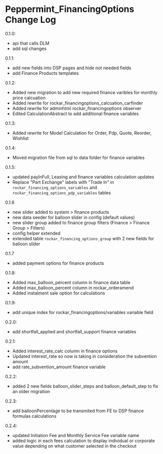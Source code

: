 Peppermint_FinancingOptions Change Log
=======================

0.1.0:
- api that calls DLM
- add sql changes

0.1.1:
- add new fields into DSP pages and hide not needed fields
- add Finance Products templates

0.1.2:
- Added new migration to add new required finance varibles for monthly price calcuation
- Added rewrite for rockar_financingoptions_calcuation_carfinder
- Added rewrite for adminhtml rockar_financingoptions observer
- Edited CalculationAbstract to add additional finance variables

0.1.3:
- Added rewrite for Model Calculation for Order, Pdp, Quote, Reorder, Wishlist

0.1.4:
- Moved migration file from sql to data folder for finance variables

0.1.5:
- updated payInFull, Leasing and finance variables calculation updates
- Replace "Part Exchange" labels with "Trade In" in `rockar_financing_options_variables` and `rockar_financing_options_pdp_variables` tables

0.1.6
- new slider added to system > finance products
- new data seeder for balloon slider in config (default values)
- new slider group added to finance group filters (Finance > Finance Group > Filters)
- config helper extended
- extended table `rockar_financing_options_group` with 2 new fields for balloon slider

0.1.7
- added payment options for finance products

0.1.8:
- Added max_balloon_percent column in finance data table
- Added max_balloon_percent column in rockar_orderamend
- Added instalment sale option for calculations

0.1.9:
- add unique index for rockar_financingoptions/variables variable field

0.2.0:
- add shortfall_applied and shortfall_support finance variables

0.2.1:
- Added interest_rate_calc column in finance options
- Updated interest_rate so now is taking in consideration the subvention amount
- add rate_subvention_amount finance variable

0.2.2:
- added 2 new fields balloon_slider_steps and balloon_default_step to fix an older migration 

0.2.3:
- add balloonPercentage to be transmited from FE to DSP finance formulas calculations

0.2.4:
- updated Initiation Fee and Monthly Service Fee variable name
- added logic in each fees calculation to display individual or corporate value depending on what customer selected in the checkout
